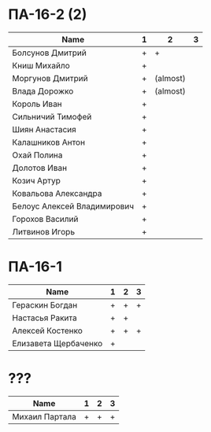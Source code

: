 # ПА-16-2 (2)

|Name|1|2|3|
| --- | --- | --- | --- |
|Болсунов Дмитрий 		|+|+||
|Книш Михайло			|+||
|Моргунов Дмитрий		|+|(almost)|
|Влада Дорожко			|+|(almost)||
|Король Иван			|+||
|Сильничий Тимофей		|+||
|Шиян Анастасия			|+||
|Калашников Антон		|+||
|Охай Полина			|+||
|Долотов Иван			|+||
|Козич Артур			|+||
|Ковальова Александра	|+||
|Белоус Алексей Владимирович|+||
|Горохов Василий		|+||
|Литвинов Игорь			|+||


# ПА-16-1
|Name|1|2|3
| --- | --- | --- | --- |
|Гераскин Богдан		|+|+|+|+ + + + + ...||
|Настасья Ракита		|+|+||
|Алексей Костенко		|+|+|+||
|Елизавета Щербаченко	|+||


# ???
|Name|1|2|3
| --- | --- | --- | --- |
|Михаил	Партала		|+|+|+||




